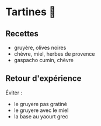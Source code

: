 # Tartines 🥪

## Recettes

- gruyère, olives noires
- chèvre, miel, herbes de provence
- gaspacho cumin, chèvre

## Retour d'expérience

Éviter :

- le gruyere pas gratiné
- le gruyere avec le miel
- la base au yaourt grec
